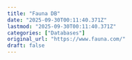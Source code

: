 ```yaml
---
title: "Fauna DB"
date: "2025-09-30T00:11:40.371Z"
lastmod: "2025-09-30T00:11:40.371Z"
categories: ["Databases"]
original_url: "https://www.fauna.com/"
draft: false
---
```

